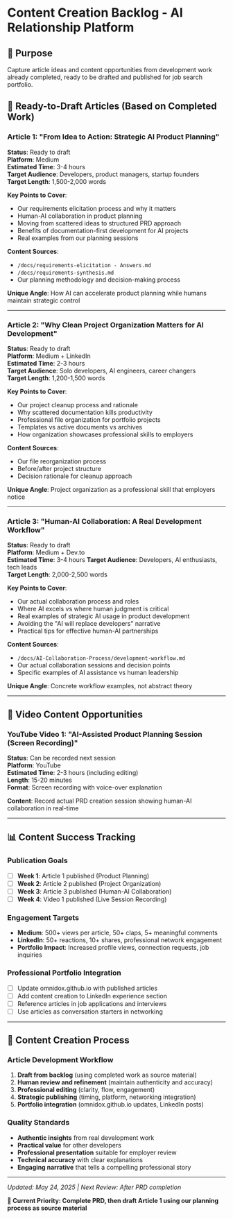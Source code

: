 # Content Creation Backlog - AI Relationship Platform

## 🎯 **Purpose**
Capture article ideas and content opportunities from development work already completed, ready to be drafted and published for job search portfolio.

## 📝 **Ready-to-Draft Articles** (Based on Completed Work)

### **Article 1: "From Idea to Action: Strategic AI Product Planning"**
**Status**: Ready to draft  
**Platform**: Medium  
**Estimated Time**: 3-4 hours  
**Target Audience**: Developers, product managers, startup founders  
**Target Length**: 1,500-2,000 words

**Key Points to Cover**:
- Our requirements elicitation process and why it matters
- Human-AI collaboration in product planning  
- Moving from scattered ideas to structured PRD approach
- Benefits of documentation-first development for AI projects
- Real examples from our planning sessions

**Content Sources**:
- `/docs/requirements-elicitation - Answers.md`
- `/docs/requirements-synthesis.md`
- Our planning methodology and decision-making process

**Unique Angle**: How AI can accelerate product planning while humans maintain strategic control

---

### **Article 2: "Why Clean Project Organization Matters for AI Development"**
**Status**: Ready to draft  
**Platform**: Medium + LinkedIn  
**Estimated Time**: 2-3 hours  
**Target Audience**: Solo developers, AI engineers, career changers  
**Target Length**: 1,200-1,500 words  

**Key Points to Cover**:
- Our project cleanup process and rationale
- Why scattered documentation kills productivity
- Professional file organization for portfolio projects
- Templates vs active documents vs archives
- How organization showcases professional skills to employers

**Content Sources**:
- Our file reorganization process
- Before/after project structure
- Decision rationale for cleanup approach

**Unique Angle**: Project organization as a professional skill that employers notice

---

### **Article 3: "Human-AI Collaboration: A Real Development Workflow"**
**Status**: Ready to draft  
**Platform**: Medium + Dev.to  
**Estimated Time**: 3-4 hours
**Target Audience**: Developers, AI enthusiasts, tech leads  
**Target Length**: 2,000-2,500 words

**Key Points to Cover**:
- Our actual collaboration process and roles
- Where AI excels vs where human judgment is critical
- Real examples of strategic AI usage in product development
- Avoiding the "AI will replace developers" narrative
- Practical tips for effective human-AI partnerships

**Content Sources**:
- `/docs/AI-Collaboration-Process/development-workflow.md`
- Our actual collaboration sessions and decision points
- Specific examples of AI assistance vs human leadership

**Unique Angle**: Concrete workflow examples, not abstract theory

---

## 🎥 **Video Content Opportunities**

### **YouTube Video 1: "AI-Assisted Product Planning Session (Screen Recording)"**
**Status**: Can be recorded next session  
**Platform**: YouTube  
**Estimated Time**: 2-3 hours (including editing)  
**Length**: 15-20 minutes  
**Format**: Screen recording with voice-over explanation

**Content**: Record actual PRD creation session showing human-AI collaboration in real-time

---

## 📊 **Content Success Tracking**

### **Publication Goals**
- [ ] **Week 1**: Article 1 published (Product Planning)
- [ ] **Week 2**: Article 2 published (Project Organization)  
- [ ] **Week 3**: Article 3 published (Human-AI Collaboration)
- [ ] **Week 4**: Video 1 published (Live Session Recording)

### **Engagement Targets**
- **Medium**: 500+ views per article, 50+ claps, 5+ meaningful comments
- **LinkedIn**: 50+ reactions, 10+ shares, professional network engagement
- **Portfolio Impact**: Increased profile views, connection requests, job inquiries

### **Professional Portfolio Integration**
- [ ] Update omnidox.github.io with published articles
- [ ] Add content creation to LinkedIn experience section
- [ ] Reference articles in job applications and interviews
- [ ] Use articles as conversation starters in networking

---

## 🔄 **Content Creation Process**

### **Article Development Workflow**
1. **Draft from backlog** (using completed work as source material)
2. **Human review and refinement** (maintain authenticity and accuracy)  
3. **Professional editing** (clarity, flow, engagement)
4. **Strategic publishing** (timing, platform, networking integration)
5. **Portfolio integration** (omnidox.github.io updates, LinkedIn posts)

### **Quality Standards**
- **Authentic insights** from real development work
- **Practical value** for other developers
- **Professional presentation** suitable for employer review
- **Technical accuracy** with clear explanations
- **Engaging narrative** that tells a compelling professional story

---

*Updated: May 24, 2025 | Next Review: After PRD completion*

**🚀 Current Priority: Complete PRD, then draft Article 1 using our planning process as source material**
